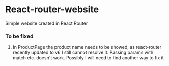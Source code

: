 # React-router-website

Simple website created in React Router

### To be fixed

1. In ProductPage the product name needs to be showed,
   as react-router recently updated to v6 I still cannot resolve it. Passing params with match etc. doesn't work. Possibly I will need to find another
   way to fix it
